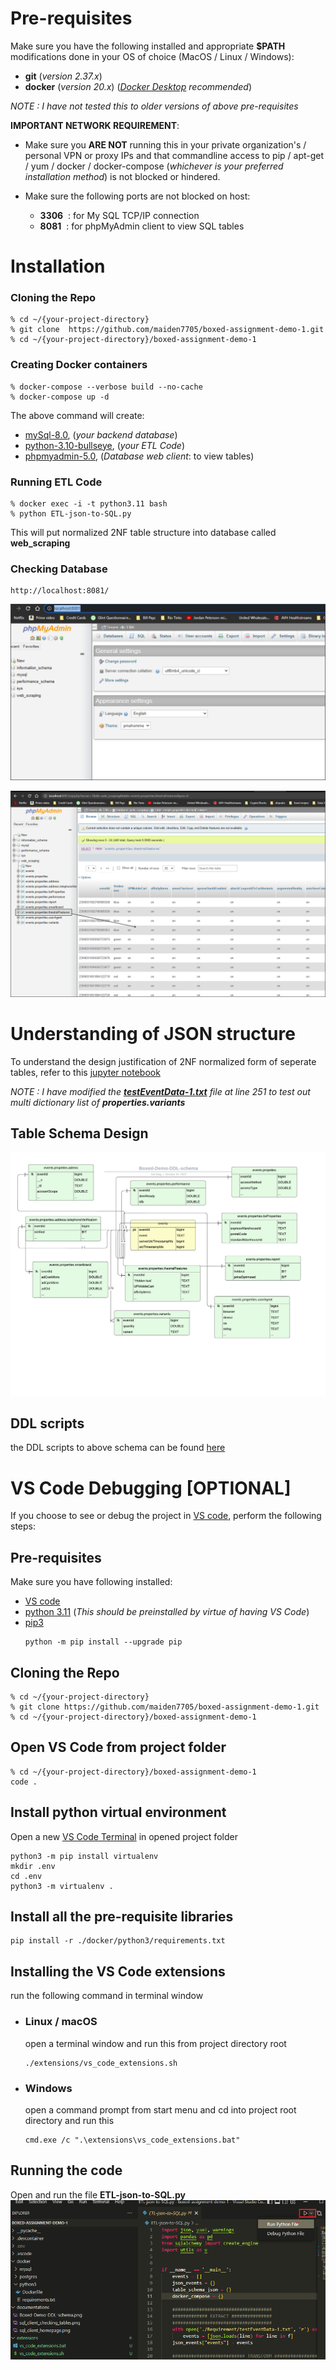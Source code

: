 # Pre-requisites
Make sure you have the following installed and appropriate **$PATH** modifications done in your OS of choice (MacOS / Linux / Windows):

* **git** (_version 2.37.x_)
* **docker** (_version 20.x_) (_[Docker Desktop](https://www.docker.com/products/docker-desktop/) recommended_)

_NOTE : I have not tested this to older versions of above pre-requisites_

__IMPORTANT NETWORK REQUIREMENT__: 
* Make sure you **ARE NOT** running this in your private organization's / personal VPN or proxy IPs and that commandline access to pip / apt-get / yum / docker / docker-compose (*whichever is your preferred installation method*) is not blocked or hindered.  

* Make sure the following ports are not blocked on host:
    * **3306**&nbsp;&nbsp;: for My SQL TCP/IP connection
    * **8081**&nbsp;&nbsp;: for phpMyAdmin client to view SQL tables

# Installation
### Cloning the Repo
    % cd ~/{your-project-directory}
    % git clone  https://github.com/maiden7705/boxed-assignment-demo-1.git
    % cd ~/{your-project-directory}/boxed-assignment-demo-1
### Creating Docker containers
    % docker-compose --verbose build --no-cache
    % docker-compose up -d
The above command will create:
* [mySql-8.0](https://hub.docker.com/_/mysql), (_your backend database_)
* [python-3.10-bullseye](https://hub.docker.com/_/python), (_your ETL Code_)
* [phpmyadmin-5.0](https://hub.docker.com/_/phpmyadmin), (_Database web client_: to view tables)
### Running ETL Code
    % docker exec -i -t python3.11 bash
    % python ETL-json-to-SQL.py
This will put normalized 2NF table structure into database called **web_scraping**
### Checking Database
    http://localhost:8081/

![sql client homepage](/documentations/sql_client_homepage.png)


![sql client tables](/documentations/sql_client_checking_tables.png)

# Understanding of JSON structure
To understand the design justification of 2NF normalized form of seperate tables, refer to this [jupyter notebook](/Requirement/understanding_json_structure.ipynb)

_NOTE : I have modified the **[testEventData-1.txt](Requirement/testEventData-1.txt)** file at line 251 to test out multi dictionary list of **properties.variants**_

## Table Schema Design

![Schema Design](/documentations/Boxed-Demo-DDL-schema.png)

## DDL scripts
the DDL scripts to above schema can be found [here](DDL_scripts.sql)

# VS Code Debugging [OPTIONAL]
If you choose to see or debug the project in [VS code](https://code.visualstudio.com/), perform the following steps:

## Pre-requisites
Make sure you have following installed:  

* [VS code](https://code.visualstudio.com/)
* [python 3.11](https://www.python.org/downloads/) (_This should be preinstalled by virtue of having VS Code_)
* [pip3](https://pypi.org/project/pip/)
    ```console
    python -m pip install --upgrade pip
    ```
## Cloning the Repo
    % cd ~/{your-project-directory}
    % git clone https://github.com/maiden7705/boxed-assignment-demo-1.git
    % cd ~/{your-project-directory}/boxed-assignment-demo-1

## Open VS Code from project folder

    % cd ~/{your-project-directory}/boxed-assignment-demo-1
    code .

## Install python virtual environment
Open a new [VS Code Terminal](https://code.visualstudio.com/docs/terminal/basics) in opened project folder

    python3 -m pip install virtualenv
    mkdir .env
    cd .env
    python3 -m virtualenv .
## Install all the pre-requisite libraries
    pip install -r ./docker/python3/requirements.txt

## Installing the VS Code extensions
run the following command in terminal window
* ### Linux / macOS

    open a terminal window and run this from project directory root
    ```console
    ./extensions/vs_code_extensions.sh
    ```
* ### Windows
    
    open a command prompt from start menu and cd into project root directory and run this
    ```console
    cmd.exe /c ".\extensions\vs_code_extensions.bat"
    ```

## Running the code
Open and run the file **ETL-json-to-SQL.py**
![Run the scripot](/documentations/running_the_Script.png)